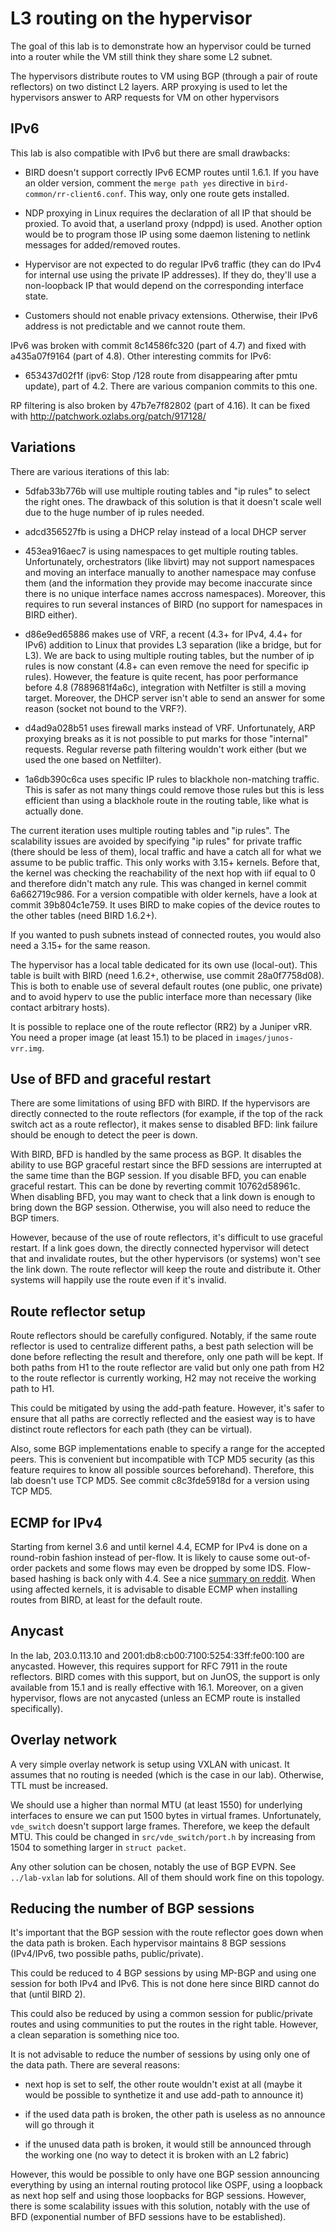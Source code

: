 # L3 routing on the hypervisor

The goal of this lab is to demonstrate how an hypervisor could be
turned into a router while the VM still think they share some L2
subnet.

The hypervisors distribute routes to VM using BGP (through a pair of
route reflectors) on two distinct L2 layers. ARP proxying is used to
let the hypervisors answer to ARP requests for VM on other hypervisors

## IPv6

This lab is also compatible with IPv6 but there are small drawbacks:

 - BIRD doesn't support correctly IPv6 ECMP routes until 1.6.1. If you
   have an older version, comment the `merge path yes` directive in
   `bird-common/rr-client6.conf`. This way, only one route gets
   installed.

 - NDP proxying in Linux requires the declaration of all IP that
   should be proxied. To avoid that, a userland proxy (ndppd) is
   used. Another option would be to program those IP using some daemon
   listening to netlink messages for added/removed routes.

 - Hypervisor are not expected to do regular IPv6 traffic (they can do
   IPv4 for internal use using the private IP addresses). If they do,
   they'll use a non-loopback IP that would depend on the
   corresponding interface state.

 - Customers should not enable privacy extensions. Otherwise, their
   IPv6 address is not predictable and we cannot route them.

IPv6 was broken with commit 8c14586fc320 (part of 4.7) and fixed with
a435a07f9164 (part of 4.8). Other interesting commits for IPv6:

 - 653437d02f1f (ipv6: Stop /128 route from disappearing after pmtu
   update), part of 4.2. There are various companion commits to this
   one.

RP filtering is also broken by 47b7e7f82802 (part of 4.16). It can be
fixed with http://patchwork.ozlabs.org/patch/917128/

## Variations

There are various iterations of this lab:

 - 5dfab33b776b will use multiple routing tables and "ip rules" to
   select the right ones. The drawback of this solution is that it
   doesn't scale well due to the huge number of ip rules needed.

 - adcd356527fb is using a DHCP relay instead of a local DHCP server

 - 453ea916aec7 is using namespaces to get multiple routing
   tables. Unfortunately, orchestrators (like libvirt) may not support
   namespaces and moving an interface manually to another namespace
   may confuse them (and the information they provide may become
   inaccurate since there is no unique interface names accross
   namespaces). Moreover, this requires to run several instances of
   BIRD (no support for namespaces in BIRD either).

 - d86e9ed65886 makes use of VRF, a recent (4.3+ for IPv4, 4.4+ for
   IPv6) addition to Linux that provides L3 separation (like a bridge,
   but for L3). We are back to using multiple routing tables, but the
   number of ip rules is now constant (4.8+ can even remove the need
   for specific ip rules). However, the feature is quite recent, has
   poor performance before 4.8 (7889681f4a6c), integration with
   Netfilter is still a moving target. Moreover, the DHCP server isn't
   able to send an answer for some reason (socket not bound to the
   VRF?).

 - d4ad9a028b51 uses firewall marks instead of VRF. Unfortunately, ARP
   proxying breaks as it is not possible to put marks for those
   "internal" requests. Regular reverse path filtering wouldn't work
   either (but we used the one based on Netfilter).

 - 1a6db390c6ca uses specific IP rules to blackhole non-matching
   traffic. This is safer as not many things could remove those rules
   but this is less efficient than using a blackhole route in the
   routing table, like what is actually done.

The current iteration uses multiple routing tables and "ip rules". The
scalability issues are avoided by specifying "ip rules" for private
traffic (there should be less of them), local traffic and have a catch
all for what we assume to be public traffic. This only works with
3.15+ kernels. Before that, the kernel was checking the reachability
of the next hop with iif equal to 0 and therefore didn't match any
rule. This was changed in kernel commit 6a662719c986. For a version
compatible with older kernels, have a look at commit 39b804c1e759. It
uses BIRD to make copies of the device routes to the other
tables (need BIRD 1.6.2+).

If you wanted to push subnets instead of connected routes, you would
also need a 3.15+ for the same reason.

The hypervisor has a local table dedicated for its own use
(local-out). This table is built with BIRD (need 1.6.2+, otherwise,
use commit 28a0f7758d08). This is both to enable use of several
default routes (one public, one private) and to avoid hyperv to use
the public interface more than necessary (like contact arbitrary
hosts).

It is possible to replace one of the route reflector (RR2) by a
Juniper vRR. You need a proper image (at least 15.1) to be placed in
`images/junos-vrr.img`.

## Use of BFD and graceful restart

There are some limitations of using BFD with BIRD. If the hypervisors
are directly connected to the route reflectors (for example, if the
top of the rack switch act as a route reflector), it makes sense to
disabled BFD: link failure should be enough to detect the peer is
down.

With BIRD, BFD is handled by the same process as BGP. It disables the
ability to use BGP graceful restart since the BFD sessions are
interrupted at the same time than the BGP session. If you disable BFD,
you can enable graceful restart. This can be done by reverting commit
10762d58961c. When disabling BFD, you may want to check that a link
down is enough to bring down the BGP session. Otherwise, you will also
need to reduce the BGP timers.

However, because of the use of route reflectors, it's difficult to use
graceful restart. If a link goes down, the directly connected
hypervisor will detect that and invalidate routes, but the other
hypervisors (or systems) won't see the link down. The route reflector
will keep the route and distribute it. Other systems will happily use
the route even if it's invalid.

## Route reflector setup

Route reflectors should be carefully configured. Notably, if the same
route reflector is used to centralize different paths, a best path
selection will be done before reflecting the result and therefore,
only one path will be kept. If both paths from H1 to the route
reflector are valid but only one path from H2 to the route reflector
is currently working, H2 may not receive the working path to H1.

This could be mitigated by using the add-path feature. However, it's
safer to ensure that all paths are correctly reflected and the easiest
way is to have distinct route reflectors for each path (they can be
virtual).

Also, some BGP implementations enable to specify a range for the
accepted peers. This is convenient but incompatible with TCP MD5
security (as this feature requires to know all possible sources
beforehand). Therefore, this lab doesn't use TCP MD5. See commit
c8c3fde5918d for a version using TCP MD5.

## ECMP for IPv4

Starting from kernel 3.6 and until kernel 4.4, ECMP for IPv4 is done
on a round-robin fashion instead of per-flow. It is likely to cause
some out-of-order packets and some flows may even be dropped by some
IDS. Flow-based hashing is back only with 4.4. See a
nice [summary on reddit][1]. When using affected kernels, it is
advisable to disable ECMP when installing routes from BIRD, at least
for the default route.

[1]: https://www.reddit.com/r/networking/comments/4q3wmq/ipv4_flow_based_ecmp_broken_in_linux_kernels_36/

## Anycast

In the lab, 203.0.113.10 and 2001:db8:cb00:7100:5254:33ff:fe00:100 are
anycasted. However, this requires support for RFC 7911 in the route
reflectors. BIRD comes with this support, but on JunOS, the support is
only available from 15.1 and is really effective with 16.1. Moreover,
on a given hypervisor, flows are not anycasted (unless an ECMP route
is installed specifically).

## Overlay network

A very simple overlay network is setup using VXLAN with unicast. It
assumes that no routing is needed (which is the case in our
lab). Otherwise, TTL must be increased.

We should use a higher than normal MTU (at least 1550) for underlying
interfaces to ensure we can put 1500 bytes in virtual
frames. Unfortunately, `vde_switch` doesn't support large
frames. Therefore, we keep the default MTU. This could be changed in
`src/vde_switch/port.h` by increasing from 1504 to something larger in
`struct packet`.

Any other solution can be chosen, notably the use of BGP EVPN. See
`../lab-vxlan` lab for solutions. All of them should work fine on this
topology.

## Reducing the number of BGP sessions

It's important that the BGP session with the route reflector goes down
when the data path is broken. Each hypervisor maintains 8 BGP sessions
(IPv4/IPv6, two possible paths, public/private).

This could be reduced to 4 BGP sessions by using MP-BGP and using one
session for both IPv4 and IPv6. This is not done here since BIRD
cannot do that (until BIRD 2).

This could also be reduced by using a common session for
public/private routes and using communities to put the routes in the
right table. However, a clean separation is something nice too.

It is not advisable to reduce the number of sessions by using only one
of the data path. There are several reasons:

 - next hop is set to self, the other route wouldn't exist at all
   (maybe it would be possible to synthetize it and use add-path to
   announce it)
   
 - if the used data path is broken, the other path is useless as no
   announce will go through it
   
 - if the unused data path is broken, it would still be announced
   through the working one (no way to detect it is broken with an L2
   fabric)
   
However, this would be possible to only have one BGP session
announcing everything by using an internal routing protocol like OSPF,
using a loopback as next hop self and using those loopbacks for BGP
sessions. However, there is some scalability issues with this
solution, notably with the use of BFD (exponential number of BFD
sessions have to be established).
